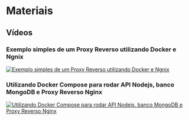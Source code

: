 
# Materiais
## Vídeos
### Exemplo simples de um Proxy Reverso utilizando Docker e Ngnix
[![ Exemplo simples de um Proxy Reverso utilizando Docker e Ngnix ](https://markdown-videos-api.jorgenkh.no/url?url=https%3A%2F%2Fyoutu.be%2FSRbNW3mjbuE)](https://youtu.be/SRbNW3mjbuE)

###  Utilizando Docker Compose para rodar API Nodejs, banco MongoDB e Proxy Reverso Nginx 
[![ Utilizando Docker Compose para rodar API Nodejs, banco MongoDB e Proxy Reverso Nginx ](https://markdown-videos-api.jorgenkh.no/url?url=https%3A%2F%2Fwww.youtube.com%2Fwatch%3Fv%3DcsgaVQbcdpU)](https://www.youtube.com/watch?v=csgaVQbcdpU)
